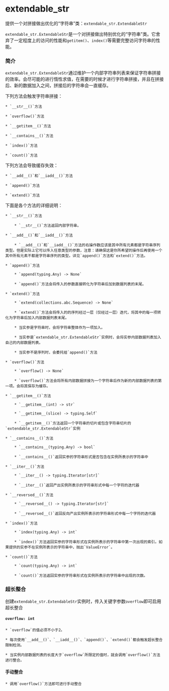 # extendable_str

提供一个对拼接做出优化的“字符串”类：`extendable_str.ExtendableStr`

`extendable_str.ExtendableStr`是一个对拼接做出特别优化的“字符串”类。它舍弃了一定程度上的访问的性能和`getitem()`、`index()`等需要完整访问字符串的性能。



### 简介

`extendable_str.ExtendableStr`通过维护一个内部字符串列表来保证字符串拼接的效率。会尽可能的进行惰性求值，在需要的时候才进行字符串拼接，并且在拼接后、新的数据加入之间，拼接后的字符串会一直缓存。



下列方法会触发字符串拼接：

    * `__str__()`方法

    * `overflow()`方法

    * `__getitem__()`方法

    * `__contains__()`方法

    * `index()`方法

    * `count()`方法



下列方法会导致缓存失效：

    * `__add__()`和`__iadd__()`方法

    * `append()`方法

    * `extend()`方法



下面是各个方法的详细说明：

    * `__str__()`方法

        * `__str__()`方法返回内部字符串。

    * `__add__()`和`__iadd__()`方法

        * `__add__()`和`__iadd__()`方法的右操作数应该是其中所有元素都是字符串序列类型。但是实际上它可以传入任意类型的参数，注意：请确保这是你所希望的操作后再使用一个其中所有元素不都是字符串序列的类型。详见`append()`方法和`extend()`方法。

    * `append()`方法

        * `append(typing.Any) -> None`

        * `append()`方法会将传入的参数直接转化为字符串后加到数据列表的末尾。

    * `extend()`方法

        * `extend(collections.abc.Sequence) -> None`

        * `extend()`方法会将传入的的序列经过一层（仅经过一层）迭代，将其中的每一项转化为字符串后加入内部数据列表末尾。

        * 当实参是字符串时，会将字符串整体作为一项加入。

        * 当实参是`extendable_str.ExtendableStr`实例时，会将实参内部数据列表加入自己的内部数据列表。

        * 当实参不是序列时，会委托给`append()`方法

    * `overflow()`方法

        * `overflow() -> None`

        * `overflow()`方法会将所有内部数据拼接为一个字符串后作为新的内部数据列表的第一项。会将其保存为缓存。

    * `__getitem__()`方法

        * `__getitem__(int) -> str`

        * `__getitem__(slice) -> typing.Self`

        * `__getitem__()`方法返回一个字符串的切片或包含字符串切片的`extendable_str.ExtendableStr`实例

    * `__contains__()`方法

        * `__contains__(typing.Any) -> bool`

        * `__contains__()`返回实参的字符串形式是否包含在实例所表示的字符串中

    * `__iter__()`方法

        * `__iter__() -> typing.Iterator[str]`

        * `__iter__()`返回产出实例所表示的字符串形式中每一个字符的迭代器

    * `__reversed__()`方法

        * `__reversed__() -> typing.Iterator[str]`

        * `__reversed__()`返回反向产出实例所表示的字符串形式中每一个字符的迭代器

    * `index()`方法

        * `index(typing.Any) -> int`

        * `index()`方法返回实参的字符串形式在实例所表示的字符串中第一次出现的索引。如果提供的实参不在实例所表示的字符串中，抛出`ValueError`。

    * `count()`方法

        * `count(typing.Any) -> int`

        * `count()`方法返回实参的字符串形式在实例所表示的字符串中出现的次数。



### 超长整合

创建`extendable_str.ExtendableStr`实例时，传入关键字参数`overflow`即可启用超长整合



#### `overflow: int`

    * `overflow`的值必须不小于2。

    * 每次使用`__add__()`、`__iadd__()`、`append()`、`extend()`都会触发超长整合限制检测。

    * 当实例内部数据列表的长度大于`overflow`所限定的值时，就会调用`overflow()`方法进行整合。



#### 手动整合

    * 调用`overflow()`方法即可进行手动整合

